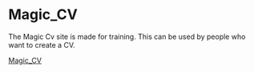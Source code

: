 # Magic_CV
<p>The Magic Cv site is made for training. This can be used by people who want to create a CV.</p>
<a href="https://magiccvv.netlify.app" target="_blank">Magic_CV</a>
